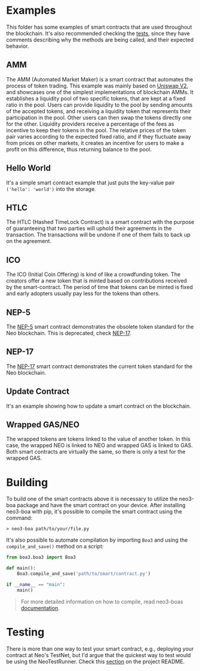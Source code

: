 # Examples

This folder has some examples of smart contracts that are used throughout the blockchain. It's also recommended checking
the [tests](https://github.com/CityOfZion/neo3-boa/tree/development/boa3_test/tests/examples_tests), since they have 
comments describing why the methods are being called, and their expected behavior.

## AMM

The AMM (Automated Market Maker) is a smart contract that automates the process of token trading. This example was 
mainly based on [Uniswap V2](https://uniswap.org/blog/uniswap-v2/), and showcases one of the simplest implementations 
of blockchain AMMs.
It establishes a liquidity pool of two specific tokens, that are kept at a fixed ratio in the pool. Users can provide 
liquidity to the pool by sending amounts of the accepted tokens, and receiving a liquidity token that represents their 
participation in the pool. Other users can then swap the tokens directly one for the other. Liquidity providers receive 
a percentage of the fees as incentive to keep their tokens in the pool. The relative prices of the token pair varies 
according to the expected fixed ratio, and if they fluctuate away from prices on other markets, it creates an incentive 
for users to make a profit on this difference, thus returning balance to the pool.

## Hello World

It's a simple smart contract example that just puts the key-value pair `('hello': 'world')` into the storage.

## HTLC

The HTLC (Hashed TimeLock Contract) is a smart contract with the purpose of guaranteeing that two parties will uphold 
their agreements in the transaction. The transactions will be undone if one of them fails to back up on the agreement.

## ICO

The ICO (Initial Coin Offering) is kind of like a crowdfunding token. The creators offer a new token that is minted 
based on contributions received by the smart-contract. The period of time that tokens can be minted is fixed and early 
adopters usually pay less for the tokens than others.

## NEP-5

The [NEP-5](https://github.com/neo-project/proposals/blob/master/obsolete/nep-5.mediawiki) smart contract demonstrates 
the obsolete token standard for the Neo blockchain. This is deprecated, check [NEP-17](#nep-17).

## NEP-17

The [NEP-17](https://docs.neo.org/docs/en-us/develop/write/nep17.html) smart contract demonstrates the current token 
standard for the Neo blockchain.

## Update Contract

It's an example showing how to update a smart contract on the blockchain.

## Wrapped GAS/NEO

The wrapped tokens are tokens linked to the value of another token. In this case, the wrapped NEO is linked to NEO and 
wrapped GAS is linked to GAS. Both smart contracts are virtually the same, so there is only a test for the wrapped GAS.

# Building

To build one of the smart contracts above it is necessary to utilize the neo3-boa package and have the smart contract
on your device. After installing neo3-boa with pip, it's possible to compile the smart contract using the command:

```shell
> neo3-boa path/to/your/file.py
```

It's also possible to automate compilation by importing `Boa3` and using the `compile_and_save()` method on a script:

```python
from boa3.boa3 import Boa3

def main():
    Boa3.compile_and_save('path/to/smart/contract.py')

if __name__ == "main":
    main()

```

> For more detailed information on how to compile, read neo3-boas [documentation](https://dojo.coz.io/neo3/boa/getting-started.html#getting-started).

# Testing

There is more than one way to test your smart contract, e.g., deploying your contract at Neo's TestNet, but I'd argue 
that the quickest way to test would be using the NeoTestRunner. Check this [section](../../README.md#neotestrunner) on the project README.
